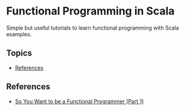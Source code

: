 # Functional Programming in Scala

Simple but useful tutorials to learn functional programming with Scala examples.

## Topics

- [References](#references)

## References

- [So You Want to be a Functional Programmer (Part 1)](https://cscalfani.medium.com/so-you-want-to-be-a-functional-programmer-part-1-1f15e387e536)
